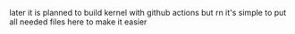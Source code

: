 later it is planned to build kernel with github actions but rn it's simple to put all needed files here to make it easier